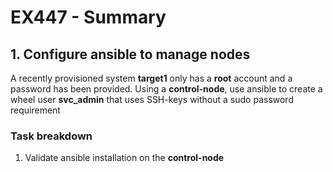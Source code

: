 # EX447 - Summary

## 1. Configure ansible to manage nodes
A recently provisioned system **target1** only has a **root** account and a password has been provided. Using a **control-node**, use ansible to create a wheel user **svc_admin** that uses SSH-keys without a sudo password requirement

### Task breakdown
1. Validate ansible installation on the **control-node**
